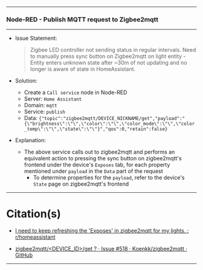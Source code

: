 <hr />

### Node-RED - Publish MQTT request to Zigbee2mqtt

***
<!-- ------------------------------------------------------------ -->

- Issue Statement:
  > Zigbee LED controller not sending status in regular intervals. Need to manually press sync button on Zigbee2mqtt on light entity - Entity enters unknown state after ~30m of not updating and no longer is aware of state in HomeAssistant.

- Solution:
  - Create a `Call service` node in Node-RED
  - Server: `Home Assistant`
  - Domain: `mqtt`
  - Service: `publish`
  - Data: `{"topic":"zigbee2mqtt/DEVICE_NICKNAME/get","payload":"{\"brightness\":\"\",\"color\":\"\",\"color_mode\":\"\",\"color_temp\":\"\",\"state\":\"\"}","qos":0,"retain":false}`

- Explanation:
  - The above service calls out to zigbee2mqtt and performs an equivalent action to pressing the sync button on zigbee2mqtt's frontend under the device's `Exposes` tab, for each property mentioned under `payload` in the `Data` part of the request
    - To determine properties for the `payload`, refer to the device's `State` page on zigbee2mqtt's frontend

***
<!-- ------------------------------------------------------------ -->

# Citation(s)

  - [I need to keep refreshing the 'Exposes' in zigbee2mqtt for my lights. : r/homeassistant](https://www.reddit.com/r/homeassistant/comments/15f6dus)

  - [zigbee2mqtt/<DEVICE_ID>/get ? · Issue #518 · Koenkk/zigbee2mqtt · GitHub](https://github.com/Koenkk/zigbee2mqtt/issues/518#issuecomment-436392746)

<hr />